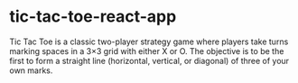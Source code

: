# tic-tac-toe-react-app
Tic Tac Toe is a classic two-player strategy game where players take turns marking spaces in a 3×3 grid with either X or O. The objective is to be the first to form a straight line (horizontal, vertical, or diagonal) of three of your own marks.
